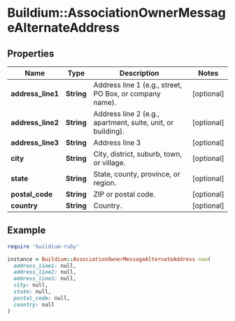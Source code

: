 # Buildium::AssociationOwnerMessageAlternateAddress

## Properties

| Name | Type | Description | Notes |
| ---- | ---- | ----------- | ----- |
| **address_line1** | **String** | Address line 1 (e.g., street, PO Box, or company name). | [optional] |
| **address_line2** | **String** | Address line 2 (e.g., apartment, suite, unit, or building). | [optional] |
| **address_line3** | **String** | Address line 3 | [optional] |
| **city** | **String** | City, district, suburb, town, or village. | [optional] |
| **state** | **String** | State, county, province, or region. | [optional] |
| **postal_code** | **String** | ZIP or postal code. | [optional] |
| **country** | **String** | Country. | [optional] |

## Example

```ruby
require 'buildium-ruby'

instance = Buildium::AssociationOwnerMessageAlternateAddress.new(
  address_line1: null,
  address_line2: null,
  address_line3: null,
  city: null,
  state: null,
  postal_code: null,
  country: null
)
```

